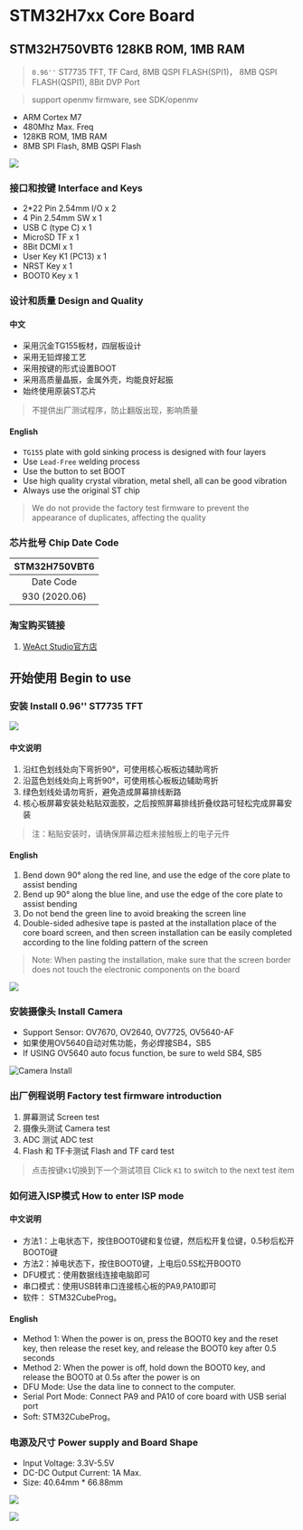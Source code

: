 # STM32H7xx Core Board 
## STM32H750VBT6 128KB ROM, 1MB RAM
> `0.96''` ST7735 TFT, TF Card, 8MB QSPI FLASH(SPI1)， 8MB QSPI FLASH(QSPI1), 8Bit DVP Port

> support openmv firmware, see SDK/openmv

* ARM Cortex M7
* 480Mhz Max. Freq
* 128KB ROM, 1MB RAM
* 8MB SPI Flash, 8MB QSPI Flash

![](Images/STM32H750VB_1.jpg)

### 接口和按键 Interface and Keys
* 2*22 Pin 2.54mm I/O x 2
* 4 Pin 2.54mm SW x 1
* USB C (type C)  x 1
* MicroSD TF x 1
* 8Bit DCMI x 1
* User Key K1 (PC13) x 1
* NRST Key x 1
* BOOT0 Key x 1

### 设计和质量 Design and Quality
#### 中文
* 采用沉金TG155板材，四层板设计
* 采用无铅焊接工艺
* 采用按键的形式设置BOOT
* 采用高质量晶振，金属外壳，均能良好起振
* 始终使用原装ST芯片
> 不提供出厂测试程序，防止翻版出现，影响质量
#### English
* `TG155` plate with gold sinking process is designed with four layers
* Use `Lead-Free` welding process
* Use the button to set BOOT
* Use high quality crystal vibration, metal shell, all can be good vibration
* Always use the original ST chip
> We do not provide the factory test firmware to prevent the appearance of duplicates, affecting the quality

### 芯片批号 Chip Date Code
| STM32H750VBT6 |
| :--: |
|Date Code|
|930 (2020.06)|

### 淘宝购买链接
1. [WeAct Studio官方店](https://shop118454188.taobao.com/index.htm?spm=2013.1.w5002-17867322799.2.212f5cb16nqwNP)

## 开始使用 Begin to use
### 安装 Install 0.96'' ST7735 TFT 
![](./Images/ST7735/Install-1.png)
#### 中文说明 
1. 沿红色划线处向下弯折90°，可使用核心板板边辅助弯折
2. 沿蓝色划线处向上弯折90°，可使用核心板板边辅助弯折
3. 绿色划线处请勿弯折，避免造成屏幕排线断路
4. 核心板屏幕安装处粘贴双面胶，之后按照屏幕排线折叠纹路可轻松完成屏幕安装
> 注：粘贴安装时，请确保屏幕边框未接触板上的电子元件
#### English
1. Bend down 90° along the red line, and use the edge of the core plate to assist bending
2. Bend up 90° along the blue line, and use the edge of the core plate to assist bending
3. Do not bend the green line to avoid breaking the screen line
4. Double-sided adhesive tape is pasted at the installation place of the core board screen, and then screen installation can be easily completed according to the line folding pattern of the screen
> Note: When pasting the installation, make sure that the screen border does not touch the electronic components on the board

![](./Images/ST7735/Install-2.png)

### 安装摄像头 Install Camera
* Support Sensor: OV7670, OV2640, OV7725, OV5640-AF
* 如果使用OV5640自动对焦功能，务必焊接SB4，SB5
* If USING OV5640 auto focus function, be sure to weld SB4, SB5

![](./Images/ST7735/Install-3.png "Camera Install")

### 出厂例程说明 Factory test firmware introduction
1. 屏幕测试    Screen test
2. 摄像头测试  Camera test
3. ADC 测试   ADC test
4. Flash 和 TF卡测试 Flash and TF card test
> 点击按键`K1`切换到下一个测试项目 Click `K1` to switch to the next test item

### 如何进入ISP模式 How to enter ISP mode
#### 中文说明 
* 方法1：上电状态下，按住BOOT0键和复位键，然后松开复位键，0.5秒后松开BOOT0键
* 方法2：掉电状态下，按住BOOT0键，上电后0.5S松开BOOT0
* DFU模式：使用数据线连接电脑即可
* 串口模式：使用USB转串口连接核心板的PA9,PA10即可
* 软件： STM32CubeProg。
#### English
* Method 1: When the power is on, press the BOOT0 key and the reset key, then release the reset key, and release the BOOT0 key after 0.5 seconds
* Method 2: When the power is off, hold down the BOOT0 key, and release the BOOT0 at 0.5s after the power is on
* DFU Mode: Use the data line to connect to the computer.
* Serial Port Mode: Connect PA9 and PA10 of core board with USB serial port
* Soft: STM32CubeProg。

### 电源及尺寸 Power supply and Board Shape
* Input Voltage: 3.3V-5.5V
* DC-DC Output Current: 1A Max.
* Size: 40.64mm * 66.88mm

![](Images/BoardShape.png)

![](Images/STM32H750VB_2.jpg)



